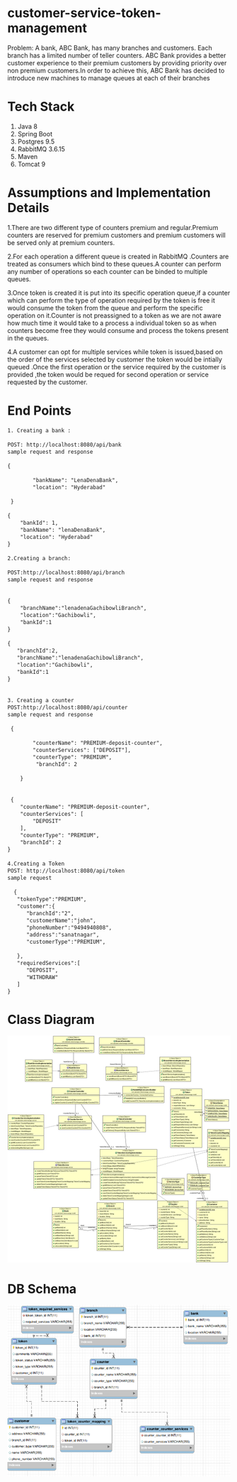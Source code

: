 # customer-service-token-management
Problem: A bank, ABC Bank, has many branches and customers. Each branch has a limited number of
teller counters. ABC Bank provides a better customer experience to their premium customers by providing priority over non premium customers.In order to achieve this, ABC Bank has decided to introduce new machines to manage queues at each of their branches

# Tech Stack
1.  Java 8</br>
2.  Spring Boot</br>
3.  Postgres 9.5</br>
4.  RabbitMQ 3.6.15</br>
5.  Maven </br>
6.  Tomcat 9 </br>

# Assumptions and Implementation Details

1.There are two different type of counters premium and regular.Premium counters are reserved for premium customers and premium customers will be served only at premium counters.

2.For each operation a different queue is created in RabbitMQ .Counters are treated as consumers which bind to these queues.A counter can perform any number of operations so each counter can be binded to multiple queues.

3.Once token is created it is put into its specific operation queue,if a counter which can perform the type of operation required by the token is free it would consume the token from the queue and perform the specific operation on it.Counter is not preassigned to a token as we are not aware how much time it would take to a process a individual token so as when counters become free they would consume and process the tokens present in the queues.

4.A customer can opt for multiple services while token is issued,based on the order of the services selected by customer the token would be intially queued .Once the first operation or the service required by the customer is provided ,the token would be requed for second operation or service requested by the customer.


# End Points

```
1. Creating a bank :

POST: http://localhost:8080/api/bank 
sample request and response 

{
			
        "bankName": "LenaDenaBank",
        "location": "Hyderabad"
       
 }  

{
    "bankId": 1,
    "bankName": "lenaDenaBank",
    "location": "Hyderabad"
}

2.Creating a branch: 

POST:http://localhost:8080/api/branch 
sample request and response 


{
	"branchName":"lenadenaGachibowliBranch",
	"location":"Gachibowli",
	"bankId":1
}

{ 
   "branchId":2,
   "branchName":"lenadenaGachibowliBranch",
   "location":"Gachibowli",
   "bankId":1
}


3. Creating a counter
POST:http://localhost:8080/api/counter 
sample request and response 

 {
			
        "counterName": "PREMIUM-deposit-counter",
        "counterServices": ["DEPOSIT"],
        "counterType": "PREMIUM",
         "branchId": 2

    }
 
 
 {
    "counterName": "PREMIUM-deposit-counter",
    "counterServices": [
        "DEPOSIT"
    ],
    "counterType": "PREMIUM",
    "branchId": 2
}   

4.Creating a Token
POST: http://localhost:8080/api/token 
sample request 

  {  
   "tokenType":"PREMIUM",
   "customer":{  
      "branchId":"2",
      "customerName":"john",
      "phoneNumber":"9494940808",
      "address":"sanatnagar",
      "customerType":"PREMIUM",

   },
   "requiredServices":[  
      "DEPOSIT",
      "WITHDRAW"
   ]
}

```

# Class Diagram 
![Class Diagram](https://github.com/azhar-mohammed/customer-service-token-management/blob/master/model.jpg)

# DB Schema 
![Schema Design](https://github.com/azhar-mohammed/customer-service-token-management/blob/master/db-design.png)





  
